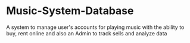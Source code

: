 # Music-System-Database
A system to manage user's accounts for playing music with the ability to buy, rent online and also an Admin to track sells and analyze data
